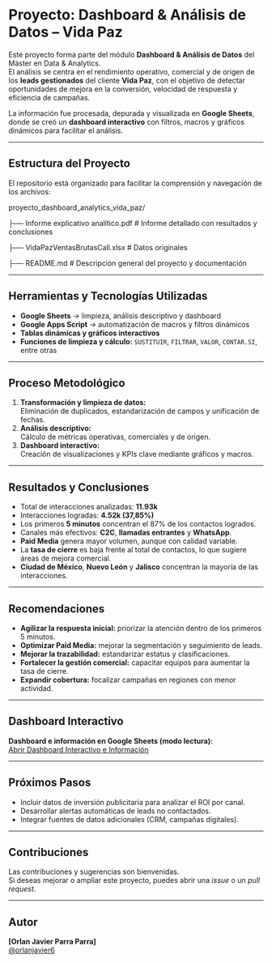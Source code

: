 # Proyecto: Dashboard & Análisis de Datos – Vida Paz

Este proyecto forma parte del módulo **Dashboard & Análisis de Datos** del Máster en Data & Analytics.  
El análisis se centra en el rendimiento operativo, comercial y de origen de los **leads gestionados** del cliente **Vida Paz**, con el objetivo de detectar oportunidades de mejora en la conversión, velocidad de respuesta y eficiencia de campañas.

La información fue procesada, depurada y visualizada en **Google Sheets**, donde se creó un **dashboard interactivo** con filtros, macros y gráficos dinámicos para facilitar el análisis.

---

## Estructura del Proyecto
El repositorio está organizado para facilitar la comprensión y navegación de los archivos:

proyecto_dashboard_analytics_vida_paz/

├── Informe explicativo analítico.pdf # Informe detallado con resultados y conclusiones

├── VidaPazVentasBrutasCall.xlsx # Datos originales

├── README.md # Descripción general del proyecto y documentación

---

## Herramientas y Tecnologías Utilizadas
- **Google Sheets** → limpieza, análisis descriptivo y dashboard  
- **Google Apps Script** → automatización de macros y filtros dinámicos  
- **Tablas dinámicas y gráficos interactivos**  
- **Funciones de limpieza y cálculo:** `SUSTITUIR`, `FILTRAR`, `VALOR`, `CONTAR.SI`, entre otras  

---

## Proceso Metodológico
1. **Transformación y limpieza de datos:**  
   Eliminación de duplicados, estandarización de campos y unificación de fechas.
2. **Análisis descriptivo:**  
   Cálculo de métricas operativas, comerciales y de origen.
3. **Dashboard interactivo:**  
   Creación de visualizaciones y KPIs clave mediante gráficos y macros.

---

## Resultados y Conclusiones

- Total de interacciones analizadas: **11.93k**  
- Interacciones logradas: **4.52k (37,85%)**  
- Los primeros **5 minutos** concentran el 87% de los contactos logrados.  
- Canales más efectivos: **C2C**, **llamadas entrantes** y **WhatsApp**.  
- **Paid Media** genera mayor volumen, aunque con calidad variable.  
- La **tasa de cierre** es baja frente al total de contactos, lo que sugiere áreas de mejora comercial.  
- **Ciudad de México**, **Nuevo León** y **Jalisco** concentran la mayoría de las interacciones.

---

## Recomendaciones

- **Agilizar la respuesta inicial:** priorizar la atención dentro de los primeros 5 minutos.  
- **Optimizar Paid Media:** mejorar la segmentación y seguimiento de leads.  
- **Mejorar la trazabilidad:** estandarizar estatus y clasificaciones.  
- **Fortalecer la gestión comercial:** capacitar equipos para aumentar la tasa de cierre.  
- **Expandir cobertura:** focalizar campañas en regiones con menor actividad.

---

## Dashboard Interactivo
**Dashboard e información en Google Sheets (modo lectura):**  
<a href="https://docs.google.com/spreadsheets/d/1RdzgYWr-tlIwoMfuNFMZOQTsNvzWIGnyGPVJ96EbOVE/edit?usp=sharing" target="_blank">Abrir Dashboard Interactivo e Información</a>

---

## Próximos Pasos
- Incluir datos de inversión publicitaria para analizar el ROI por canal.  
- Desarrollar alertas automáticas de leads no contactados.  
- Integrar fuentes de datos adicionales (CRM, campañas digitales).  

---

## Contribuciones
Las contribuciones y sugerencias son bienvenidas.  
Si deseas mejorar o ampliar este proyecto, puedes abrir una *issue* o un *pull request*.

---

## Autor
**[Orlan Javier Parra Parra]**  
[@orlanjavier6](https://github.com/orlanjavier6)

